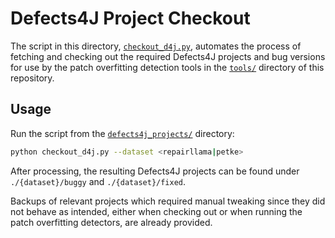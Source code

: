 # Defects4J Project Checkout

The script in this directory, [`checkout_d4j.py`](checkout_d4j.py), automates the process of fetching and checking out the required Defects4J projects and bug versions for use by the patch overfitting detection tools in the [`tools/`](../tools/README.md) directory of this repository.

## Usage

Run the script from the [`defects4j_projects/`](.) directory:

```sh
python checkout_d4j.py --dataset <repairllama|petke>
```

After processing, the resulting Defects4J projects can be found under `./{dataset}/buggy` and `./{dataset}/fixed`.

Backups of relevant projects which required manual tweaking since they did not behave as intended, either when checking out or when running the patch overfitting detectors, are already provided. 
